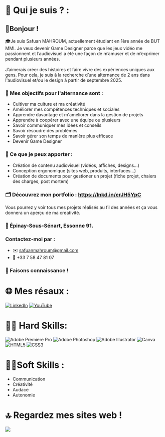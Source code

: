 # 💫 Qui je suis ? :
## 👋Bonjour !

🎓Je suis Safuan MAHROUM, actuellement étudiant en 1ère année de BUT MMI. Je veux devenir Game Designer parce que les jeux vidéo me passionnent et l’audiovisuel a été une façon de m’amuser et de m’exprimer pendant plusieurs années. <br><br>J’aimerais créer des histoires et faire vivre des expériences uniques aux gens. Pour cela, je suis à la recherche d’une alternance de 2 ans dans l'audiovisuel et/ou le design à partir de septembre 2025.

### 📌 Mes objectifs pour l'alternance sont :

- Cultiver ma culture et ma créativité
- Améliorer mes compétences techniques et sociales
- Apprendre davantage et m'améliorer dans la gestion de projets
- Apprendre à coopérer avec une équipe ou plusieurs
- Savoir communiquer mes idées et conseils
- Savoir résoudre des problèmes
- Savoir gérer son temps de manière plus efficace
- Devenir Game Designer

### 💼 Ce que je peux apporter : 
 - Création de contenu audiovisuel (vidéos, affiches, designs...)
 - Conception ergonomique (sites web, produits, interfaces...)
 - Création de documents pour gestioner un projet (fiche projet, chaiers des charges, post mortem)

### 🗂️ Découvrez mon portfolio : https://lnkd.in/erJH5YpC<br>
Vous pourrez y voir tous mes projets réalisés au fil des années et ça vous donnera un aperçu de ma creativité.

### 📍 Épinay-Sous-Sénart, Essonne 91.

### Contactez-moi par :
- ✉️ safuanmahroum@gmail.com
- 📱 +33 7 58 47 81 07

### 🤝 Faisons connaissance !

# 🌐 Mes résaux :
[![LinkedIn](https://img.shields.io/badge/LinkedIn-%230077B5.svg?logo=linkedin&logoColor=white)](https://linkedin.com/in/SafuanMahroum) [![YouTube](https://img.shields.io/badge/YouTube-%23FF0000.svg?logo=YouTube&logoColor=white)](https://youtube.com/@ThePanterSwit) 

# 👨‍💻 Hard Skills:
![Adobe Premiere Pro](https://img.shields.io/badge/Adobe%20Premiere%20Pro-9999FF.svg?style=for-the-badge&logo=Adobe%20Premiere%20Pro&logoColor=white) ![Adobe Photoshop](https://img.shields.io/badge/adobe%20photoshop-%2331A8FF.svg?style=for-the-badge&logo=adobe%20photoshop&logoColor=white) ![Adobe Illustrator](https://img.shields.io/badge/adobe%20illustrator-%23FF9A00.svg?style=for-the-badge&logo=adobe%20illustrator&logoColor=white) ![Canva](https://img.shields.io/badge/Canva-%2300C4CC.svg?style=for-the-badge&logo=Canva&logoColor=white) ![HTML5](https://img.shields.io/badge/html5-%23E34F26.svg?style=for-the-badge&logo=html5&logoColor=white) ![CSS3](https://img.shields.io/badge/css3-%231572B6.svg?style=for-the-badge&logo=css3&logoColor=white)

# 👨‍🎓Soft Skills :
- Communication
- Créativité
- Audace
- Autonomie

# 🔝 Regardez mes sites web !
![](https://github-contributor-stats.vercel.app/api?username=SafuanMahroum&limit=5&theme=tokyonight&combine_all_yearly_contributions=true)

